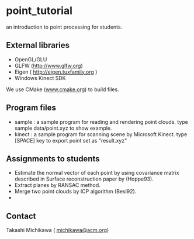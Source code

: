 point_tutorial
==============

an introduction to point processing for students.

External libraries 
------------------
- OpenGL/GLU
- GLFW (http://www.glfw.org)
- Eigen ( http://eigen.tuxfamily.org ) 
- Windows Kinect SDK


We use CMake (www.cmake.org) to build files.

Program files
-------------
- sample : a sample program for reading and rendering point clouds. type sample data/point.xyz to show example.
- kinect : a sample program for scanning scene by Microsoft Kinect. type [SPACE] key to export point set as "result.xyz"


Assignments to students 
-----------------------
 - Estimate the normal vector of each point by using covariance matrix described in Surface reconstruction paper by (Hoppe93).
 - Extract planes by RANSAC method. 
 - Merge two point clouds by ICP algorithm (Besl92).
 -

 Contact
 -------
 Takashi Michikawa ( michikawa@acm.org) 
